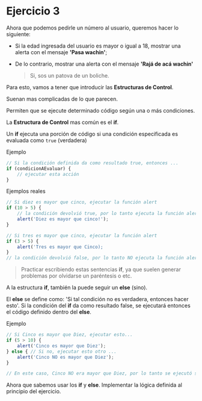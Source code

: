 # Ejercicio 3

Ahora que podemos pedirle un número al usuario, queremos hacer lo siguiente:

- Si la edad ingresada del usuario es mayor o igual a 18, mostrar una alerta con el mensaje **'Pasa wachin'**;

- De lo contrario, mostrar una alerta con el mensaje **'Rajá de acá wachin'**

  > Si, sos un patova de un boliche.

Para esto, vamos a tener que introducir las **Estructuras de Control**.

Suenan mas complicadas de lo que parecen.

Permiten que se ejecute determinado código según una o más condiciones. 

La **Estructura de Control** mas común es el **if**.

Un **if** ejecuta una porción de código si una condición especificada es evaluada como ``true`` (verdadera)

Ejemplo

```js
// Si la condición definida da como resultado true, entonces ...
if (condicionAEvaluar) {
    // ejecutar esta acción
}
```

Ejemplos reales

```js
// Si diez es mayor que cinco, ejecutar la función alert
if (10 > 5) { 
    // la condición devolvió true, por lo tanto ejecuta la función alert
    alert('Diez es mayor que cinco!');
}

// Si tres es mayor que cinco, ejecutar la función alert
if (3 > 5) { 
    alert('Tres es mayor que Cinco);
}
// la condición devolvió false, por lo tanto NO ejecuta la función alert
```

> Practicar escribiendo estas sentencias **if**, ya que suelen generar problemas por olvidarse un paréntesis o etc.

A la estructura **if**, también la puede seguir un **else** (sino).

El **else** se define como: 'Si tal condición no es verdadera, entonces hacer esto'. Si la condición del **if** da como resultado false, se ejecutará entonces el código definido dentro del **else**.

Ejemplo

```js
// Si Cinco es mayor que Diez, ejecutar esto...
if (5 > 10) {
    alert('Cinco es mayor que Diez');
} else { // Si no, ejecutar esto otro ...
    alert('Cinco NO es mayor que Diez');
}

// En este caso, Cinco NO era mayor que Diez, por lo tanto se ejecutó solo el segundo alert
```

Ahora que sabemos usar los **if** y **else**. Implementar la lógica definida al principio del ejercicio.